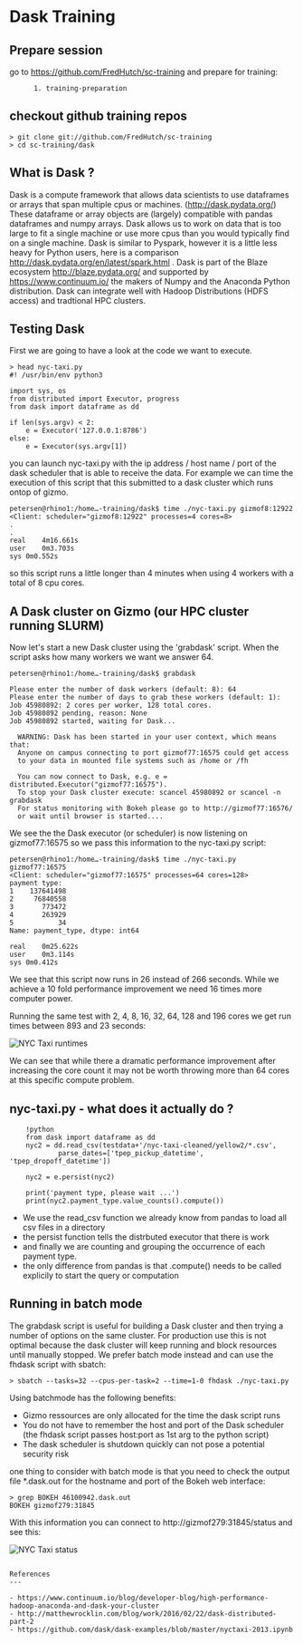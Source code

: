 Dask Training
===

Prepare session 
---

go to https://github.com/FredHutch/sc-training and prepare for training:

          1. training-preparation
           


checkout github training repos
---

```
> git clone git://github.com/FredHutch/sc-training
> cd sc-training/dask
```


What is Dask ?
---

Dask is a compute framework that allows data scientists to use dataframes
or arrays that span multiple cpus or machines. (http://dask.pydata.org/)
These dataframe or array objects are (largely) compatible with pandas 
dataframes and numpy arrays.
Dask allows us to work on data that is too large to fit a single machine 
or use more cpus than you would typically find on a single machine. 
Dask is similar to Pyspark, however it is a little less heavy for 
Python users, here is a comparison http://dask.pydata.org/en/latest/spark.html .
Dask is part of the Blaze ecosystem http://blaze.pydata.org/ and 
supported by https://www.continuum.io/ the makers of Numpy and the 
Anaconda Python distribution.
Dask can integrate well with Hadoop Distributions (HDFS access) and 
tradtional HPC clusters.

Testing Dask
---

First we are going to have a look at the code we want to execute. 

```
> head nyc-taxi.py
#! /usr/bin/env python3

import sys, os 
from distributed import Executor, progress
from dask import dataframe as dd

if len(sys.argv) < 2:
    e = Executor('127.0.0.1:8786')
else:
    e = Executor(sys.argv[1])
```

you can launch nyc-taxi.py with the ip address / host name / port of the 
dask scheduler that is able to receive the data. For example we can 
time the execution of this script that this submitted to a dask cluster
which runs ontop of gizmo.

```
petersen@rhino1:/home…-training/dask$ time ./nyc-taxi.py gizmof8:12922
<Client: scheduler="gizmof8:12922" processes=4 cores=8>
.
.
real	4m16.661s
user	0m3.703s
sys	0m0.552s

```

so this script runs a little longer than 4 minutes when using 4 workers
with a total of 8 cpu cores.


A Dask cluster on Gizmo (our HPC cluster running SLURM)
---

Now let's start a new Dask cluster using the 'grabdask' script. When the
script asks how many workers we want we answer 64.

```
petersen@rhino1:/home…-training/dask$ grabdask 

Please enter the number of dask workers (default: 8): 64
Please enter the number of days to grab these workers (default: 1): 
Job 45980892: 2 cores per worker, 128 total cores.
Job 45980892 pending, reason: None
Job 45980892 started, waiting for Dask...

  WARNING: Dask has been started in your user context, which means that:
  Anyone on campus connecting to port gizmof77:16575 could get access 
  to your data in mounted file systems such as /home or /fh

  You can now connect to Dask, e.g. e = distributed.Executor("gizmof77:16575").
  To stop your Dask cluster execute: scancel 45980892 or scancel -n grabdask
  For status monitoring with Bokeh please go to http://gizmof77:16576/
  or wait until browser is started....

```

We see the the Dask executor (or scheduler) is now listening on 
gizmof77:16575 so we pass this information to the nyc-taxi.py script: 

```
petersen@rhino1:/home…-training/dask$ time ./nyc-taxi.py gizmof77:16575
<Client: scheduler="gizmof77:16575" processes=64 cores=128>
payment type:
1    137641498
2     76840558
3       773472
4       263929
5           34
Name: payment_type, dtype: int64

real	0m25.622s
user	0m3.114s
sys	0m0.412s

```

We see that this script now runs in 26 instead of 266 seconds. While we
achieve a 10 fold performance improvement we need 16 times more 
computer power.

Running the same test with 2, 4, 8, 16, 32, 64, 128 and 196 cores we get 
run times between 893 and 23 seconds:


![NYC Taxi runtimes](img/nyc-taxi-runtimes.png)

We can see that while there a dramatic performance improvement after increasing 
the core count it may not be worth throwing more than 64 cores at this 
specific compute problem.


nyc-taxi.py - what does it actually do ?
--- 

```
    !python
    from dask import dataframe as dd
    nyc2 = dd.read_csv(testdata+'/nyc-taxi-cleaned/yellow2/*.csv',
            parse_dates=['tpep_pickup_datetime', 'tpep_dropoff_datetime'])

    nyc2 = e.persist(nyc2)

    print('payment type, please wait ...')
    print(nyc2.payment_type.value_counts().compute())
```

- We use the read_csv function we already know from pandas to load all
  csv files in a directory 
- the persist function tells the distrbuted executor that there is work
- and finally we are counting and grouping the occurrence of each payment
  type.
- the only difference from pandas is that .compute() needs to be called
  explicily to start the query or computation



Running in batch mode
---

The grabdask script is useful for building a Dask cluster and then 
trying a number of options on the same cluster. For production use 
this is not optimal because the dask cluster will keep running and block 
resources until manually stopped. We prefer batch mode instead and can 
use the fhdask script with sbatch:

```
> sbatch --tasks=32 --cpus-per-task=2 --time=1-0 fhdask ./nyc-taxi.py

```

Using batchmode has the following benefits:

- Gizmo ressources are only allocated for the time the dask script runs
- You do not have to remember the host and port of the Dask scheduler
  (the fhdask script passes host:port as 1st arg to the python script)
- The dask scheduler is shutdown quickly can not pose a potential security risk

one thing to consider with batch mode is that you need to check the output 
file *.dask.out for the hostname and port of the Bokeh web interface:

```
> grep BOKEH 46100942.dask.out 
BOKEH gizmof279:31845

```

With this information you can connect to http://gizmof279:31845/status
and see this:

![NYC Taxi status](img/nyc-taxi-bokeh.png)


```

References
---

- https://www.continuum.io/blog/developer-blog/high-performance-hadoop-anaconda-and-dask-your-cluster
- http://matthewrocklin.com/blog/work/2016/02/22/dask-distributed-part-2
- https://github.com/dask/dask-examples/blob/master/nyctaxi-2013.ipynb


